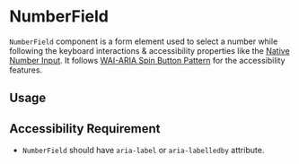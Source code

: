 # NumberField

`NumberField` component is a form element used to select a number while
following the keyboard interactions & accessibility properties like the
[Native Number Input](https://developer.mozilla.org/en-US/docs/Web/HTML/Element/input/number).
It follows
[WAI-ARIA Spin Button Pattern](https://www.w3.org/TR/wai-aria-practices-1.2/#spinbutton)
for the accessibility features.

<!-- INJECT_TOC -->

## Usage

<!-- IMPORT_EXAMPLE src/numberfield/stories/templates/NumberFieldBasicJsx.ts -->

<!-- CODESANDBOX
link_title: NumberField
js: src/numberfield/stories/templates/NumberFieldBasicJsx.ts
-->

## Accessibility Requirement

- `NumberField` should have `aria-label` or `aria-labelledby` attribute.

<!-- INJECT_COMPOSITION src/numberfield -->

<!-- INJECT_PROPS src/numberfield -->
